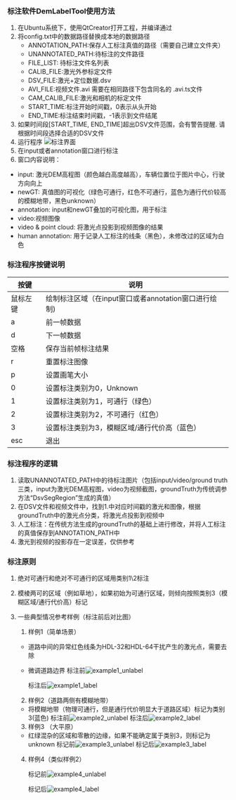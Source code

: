 ### 标注软件DemLabelTool使用方法

1. 在Ubuntu系统下，使用QtCreator打开工程，并编译通过
2. 将config.txt中的数据路径替换成本地的数据路径
    * ANNOTATION_PATH:保存人工标注真值的路径（需要自己建立文件夹）
    * UNANNOTATED_PATH:待标注的文件路径
    * FILE_LIST: 待标注文件名列表
    * CALIB_FILE:激光外参标定文件
    * DSV_FILE:激光+定位数据.dsv
    * AVI_FILE:视频文件.avi 需要在相同路径下包含同名的 .avi.ts文件
    * CAM_CALIB_FILE:激光和相机的标定文件
    * START_TIME:标注开始时间戳，0表示从头开始
    * END_TIME:标注结束时间戳，-1表示到文件结尾
3. 如果时间段[START_TIME, END_TIME]超出DSV文件范围，会有警告提醒. 请根据时间段选择合适的DSV文件
4. 运行程序
    ![标注界面](./resource/desk.png)
5. 在input或者annotation窗口进行标注
6. 窗口内容说明：
  - input: 激光DEM高程图（颜色越白高度越高），车辆位置位于图片中心，行驶方向向上
  - newGT: 真值图的可视化（绿色可通行，红色不可通行，蓝色为通行代价较高的模糊地带，黑色unknown）
  - annotation: input和newGT叠加的可视化图，用于标注
  - video:视频图像
  - video & point cloud: 将激光点投影到视频图像的结果
  - human annotation: 用于记录人工标注的线条（黑色），未修改过的区域为白色

### 标注程序按键说明

|  按键 | 说明  |
| ------------ | ------------ |
|鼠标左键 |绘制标注区域（在input窗口或者annotation窗口进行绘制)|
|a              |  前一帧数据|
|d              |下一帧数据|
|空格        	   | 保存当前帧标注结果|
|r              | 重置标注图像|
|p              		|设置画笔大小|
|0              |  设置标注类别为0，Unknown|
|1              | 设置标注类别为1，可通行（绿色）|
|2              | 设置标注类别为2，不可通行（红色）|
|3 | 设置标注类别为3，模糊区域/通行代价高（蓝色） |
|esc           |退出|

### 标注程序的逻辑

1. 读取UNANNOTATED_PATH中的待标注图片（包括input/video/ground truth三类，input为激光DEM高程图，video为视频截图，groundTruth为传统调参方法“DsvSegRegion”生成的真值）
2. 在DSV文件和视频文件中，找到1.中对应时间戳的激光和图像，根据groundTruth中的激光点分类，将激光点投影到视频中
3. 人工标注：在传统方法生成的groundTruth的基础上进行修改，并将人工标注的真值保存到ANNOTATION_PATH中
4. 激光到视频的投影存在一定误差，仅供参考

### 标注原则

1. 绝对可通行和绝对不可通行的区域用类别1\2标注

2. 模棱两可的区域（例如草地），如果初始为可通行区域，则倾向按照类别3（模糊区域/通行代价高）标记

3. 一些典型情况参考样例（标注前后对比图）

   1. 样例1（简单场景）

   * 道路中间的异常红色线条为HDL-32和HDL-64干扰产生的激光点，需要去除
   * 微调道路边界
      标注前![example1_unlabel](./resource/example1_unlabel.png)

      标注后![example1_label](./resource/example1_label.png)

   2. 样例2（道路两侧有模糊地带）
   * 将模糊地带（物理可通行，但是通行代价明显大于道路区域）标记为类别3(蓝色)
     标注前![example2_unlabel](./resource/example2_unlabel.png)
   标注后![example2_label](./resource/example2_label.png)

   3. 样例3 （大平原）
   * 红绿混杂的区域和零散的边缘，如果不能确定属于类别3，则标记为unknown
   标记前![example3_unlabel](./resource/example3_unlabel.png)
   标记后![example3_label](./resource/example3_label.png)
   4. 样例4（类似样例2）

      标记前![example4_unlabel](./resource/example4_unlabel.png)

      标记后![example4_label](./resource/example4_label.png)

